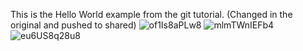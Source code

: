 This is the Hello World example from the git tutorial.
(Changed in the original and pushed to shared)
![of1Is8aPLw8](https://github.com/Viki-Admin/hello/assets/121045951/c5007790-203b-4aac-97e4-b365f07c0c12)
![mlmTWnIEFb4](https://github.com/Viki-Admin/hello/assets/121045951/1a4e7af8-8af3-44e7-8e48-954752451358)
![eu6US8q28u8](https://github.com/Viki-Admin/hello/assets/121045951/b6b75f91-0873-4083-acbc-e02397ad7ce9)
